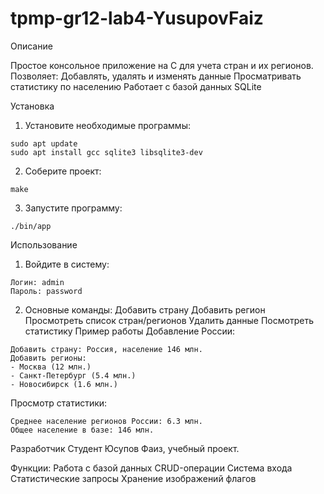 # tpmp-gr12-lab4-YusupovFaiz
Описание

Простое консольное приложение на C для учета стран и их регионов. 
Позволяет:
Добавлять, удалять и изменять данные
Просматривать статистику по населению
Работает с базой данных SQLite

Установка
1. Установите необходимые программы:
```
sudo apt update
sudo apt install gcc sqlite3 libsqlite3-dev
```
2. Соберите проект:
```
make
```
3. Запустите программу:
```
./bin/app
```

Использование
1. Войдите в систему:
```
Логин: admin
Пароль: password
```
2. Основные команды:
Добавить страну
Добавить регион
Просмотреть список стран/регионов
Удалить данные
Посмотреть статистику
Пример работы
Добавление России:
```
Добавить страну: Россия, население 146 млн.
Добавить регионы: 
- Москва (12 млн.)
- Санкт-Петербург (5.4 млн.)
- Новосибирск (1.6 млн.)
```
Просмотр статистики:
```
Среднее население регионов России: 6.3 млн.
Общее население в базе: 146 млн.
```
Разработчик
Студент Юсупов Фаиз, учебный проект.

Функции:
Работа с базой данных
CRUD-операции
Система входа
Статистические запросы
Хранение изображений флагов

